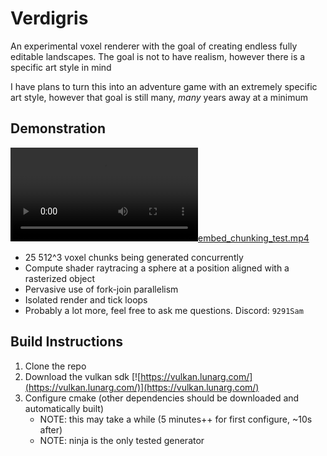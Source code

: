 # Verdigris
An experimental voxel renderer with the goal of creating endless fully editable landscapes. The goal is not to have realism, however there is a specific art style in mind

I have plans to turn this into an adventure game with an extremely specific art style, however that goal is still many, *many* years away at a minimum


## Demonstration
[![embed_chunking_test.mp4](embed_chunking_test.mp4)](embed_chunking_test.mp4)

- 25 512^3 voxel chunks being generated concurrently
- Compute shader raytracing a sphere at a position aligned with a rasterized object
- Pervasive use of fork-join parallelism
- Isolated render and tick loops
- Probably a lot more, feel free to ask me questions. Discord: `9291Sam`


## Build Instructions

1. Clone the repo
2. Download the vulkan sdk [![https://vulkan.lunarg.com/](https://vulkan.lunarg.com/)](https://vulkan.lunarg.com/)
3. Configure cmake (other dependencies should be downloaded and automatically built)
    - NOTE: this may take a while (5 minutes++ for first configure, ~10s after)
    - NOTE: ninja is the only tested generator
